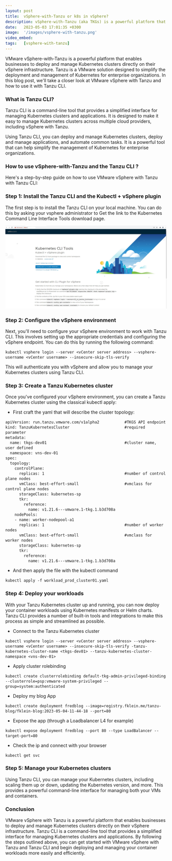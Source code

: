 ```yaml
---
layout: post
title:  vSphere-with-Tanzu or k8s in vSphere?
description: vSphere-with-Tanzu (aka TKGs) is a powerful platform that enables businesses to deploy and manage Kubernetes clusters directly on their vSphere infrastructure. In this blog post, we'll take a closer look at VMware vSphere with Tanzu and how to use it with Tanzu CLI.
date:   2023-05-03 17:01:35 +0300
image:  '/images/vsphere-with-tanzu.png'
video_embed:
tags:   [vsphere-with-tanzu]
---
```


VMware vSphere-with-Tanzu is a powerful platform that enables businesses to deploy and manage Kubernetes clusters directly on their vSphere infrastructure. Tanzu is a VMware solution designed to simplify the deployment and management of Kubernetes for enterprise organizations. In this blog post, we'll take a closer look at VMware vSphere with Tanzu and how to use it with Tanzu CLI.

### What is Tanzu CLI?

Tanzu CLI is a command-line tool that provides a simplified interface for managing Kubernetes clusters and applications. It is designed to make it easy to manage Kubernetes clusters across multiple cloud providers, including vSphere with Tanzu.

Using Tanzu CLI, you can deploy and manage Kubernetes clusters, deploy and manage applications, and automate common tasks. It is a powerful tool that can help simplify the management of Kubernetes for enterprise organizations.

### How to use vSphere-with-Tanzu and the Tanzu CLI ?

Here's a step-by-step guide on how to use VMware vSphere with Tanzu with Tanzu CLI:

### Step 1: Install the Tanzu CLI and the Kubectl + vSphere plugin

The first step is to install the Tanzu CLI on your local machine. You can do this by asking your vsphere administrator to Get the link to the Kubernetes Command Line Interface Tools download page.

![image](/images/cli-tanzu.jpeg)

### Step 2: Configure the vSphere environment

Next, you'll need to configure your vSphere environment to work with Tanzu CLI. This involves setting up the appropriate credentials and configuring the vSphere endpoint. You can do this by running the following command:

~~~
kubectl vsphere login --server <vCenter server address> --vsphere-username <vCenter username> --insecure-skip-tls-verify
~~~

This will authenticate you with vSphere and allow you to manage your Kubernetes clusters using Tanzu CLI.

### Step 3: Create a Tanzu Kubernetes cluster

Once you've configured your vSphere environment, you can create a Tanzu Kubernetes cluster using the classical kubectl apply:

- First craft the yaml that will describe the cluster topology:

~~~
apiVersion: run.tanzu.vmware.com/v1alpha2           #TKGS API endpoint
kind: TanzuKubernetesCluster                        #required parameter
metadata:
  name: tkgs-dev01                                  #cluster name, user defined
  namespace: vns-dev-01
spec:
  topology:
    controlPlane:
      replicas: 1                                   #number of control plane nodes
      vmClass: best-effort-small                    #vmclass for control plane nodes
      storageClass: kubernetes-sp
      tkr:  
        reference:
          name: v1.21.6---vmware.1-tkg.1.b3d708a
    nodePools:
    - name: worker-nodepool-a1
      replicas: 1                                   #number of worker nodes
      vmClass: best-effort-small                    #vmclass for worker nodes
      storageClass: kubernetes-sp
      tkr:  
        reference:
          name: v1.21.6---vmware.1-tkg.1.b3d708a
~~~

- And then apply the file with the kubectl command

~~~
kubectl apply -f workload_prod_cluster01.yaml
~~~

### Step 4: Deploy your workloads

With your Tanzu Kubernetes cluster up and running, you can now deploy your container workloads using Kubernetes manifests or Helm charts. Tanzu CLI provides a number of built-in tools and integrations to make this process as simple and streamlined as possible.

- Connect to the Tanzu Kubernetes cluster

~~~
kubectl vsphere login --server <vCenter server address> --vsphere-username <vCenter username> --insecure-skip-tls-verify -tanzu-kubernetes-cluster-name <tkgs-dev01> --tanzu-kubernetes-cluster-namespace <vns-dev-01>
~~~

- Apply cluster rolebinding 

~~~
kubectl create clusterrolebinding default-tkg-admin-privileged-binding --clusterrole=psp:vmware-system-privileged --group=system:authenticated
~~~

- Deploy my blog App 

~~~
kubectl create deployment fredblog --image=registry.fklein.me/tanzu-blog/fklein-blog:2023-05-04-11-44-18 --port=80
~~~

- Expose the app (through a Loadbalancer L4 for example)

~~~
kubectl expose deployment fredblog --port 80 --type LoadBalancer --target-port=80
~~~

- Check the ip and connect with your browser

~~~
kubectl get svc 
~~~

### Step 5: Manage your Kubernetes clusters

Using Tanzu CLI, you can manage your Kubernetes clusters, including scaling them up or down, updating the Kubernetes version, and more. This provides a powerful command-line interface for managing both your VMs and containers.

### Conclusion

VMware vSphere with Tanzu is a powerful platform that enables businesses to deploy and manage Kubernetes clusters directly on their vSphere infrastructure. Tanzu CLI is a command-line tool that provides a simplified interface for managing Kubernetes clusters and applications. By following the steps outlined above, you can get started with VMware vSphere with Tanzu and Tanzu CLI and begin deploying and managing your container workloads more easily and efficiently.